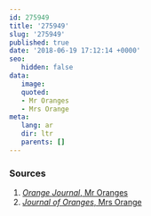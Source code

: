 ```yaml
---
id: 275949
title: '275949'
slug: '275949'
published: true
date: '2018-06-19 17:12:14 +0000'
seo:
   hidden: false
data:
   image: 
   quoted:
   - Mr Oranges
   - Mrs Orange
meta:
   lang: ar
   dir: ltr
   parents: []
---
```


<!--{% contentfor hero %}-->
### Sources

1. [<cite>Orange Journal</cite>, Mr Oranges](http://www.oranges.com)
2. [<cite>Journal of Oranges</cite>, Mrs Orange](http://www.oranges.co.uk)
<!--{% endcontentfor %}-->